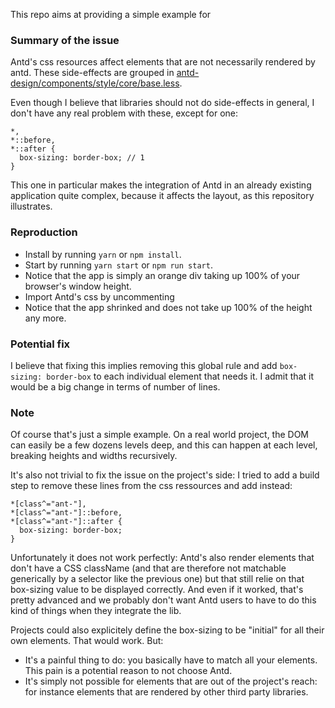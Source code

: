 This repo aims at providing a simple example for <Issue link>

### Summary of the issue

Antd's css resources affect elements that are not necessarily rendered by antd.
These side-effects are grouped in [antd-design/components/style/core/base.less](https://github.com/ant-design/ant-design/blob/master/components/style/core/base.less).

Even though I believe that libraries should not do side-effects in general, I don't have any real problem with these, except for one:

```
*,
*::before,
*::after {
  box-sizing: border-box; // 1
}
```

This one in particular makes the integration of Antd in an already existing application quite complex, because it affects the layout, as this repository illustrates.

### Reproduction

- Install by running `yarn` or `npm install`.
- Start by running `yarn start` or `npm run start`.
- Notice that the app is simply an orange div taking up 100% of your browser's window height.
- Import Antd's css by uncommenting <link to line>
- Notice that the app shrinked and does not take up 100% of the height any more.

### Potential fix

I believe that fixing this implies removing this global rule and add `box-sizing: border-box` to each individual element that needs it. I admit that it would be a big change in terms of number of lines.

### Note

Of course that's just a simple example. On a real world project, the DOM can easily be a few dozens levels deep, and this can happen at each level, breaking heights and widths recursively.

It's also not trivial to fix the issue on the project's side:
I tried to add a build step to remove these lines from the css ressources and add instead:

```
*[class^="ant-"],
*[class^="ant-"]::before,
*[class^="ant-"]::after {
  box-sizing: border-box;
}
```

Unfortunately it does not work perfectly: Antd's also render elements that don't have a CSS className (and that are therefore not matchable generically by a selector like the previous one) but that still relie on that box-sizing value to be displayed correctly. And even if it worked, that's pretty advanced and we probably don't want Antd users to have to do this kind of things when they integrate the lib.

Projects could also explicitely define the box-sizing to be "initial" for all their own elements. That would work. But:

- It's a painful thing to do: you basically have to match all your elements. This pain is a potential reason to not choose Antd.
- It's simply not possible for elements that are out of the project's reach: for instance elements that are rendered by other third party libraries.
